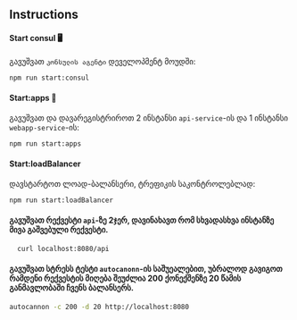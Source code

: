 ## Instructions


#### Start consul 🖥️
გავუშვათ `კონსულის აგენტი` დეველოპმენტ მოუდში:

```bash
npm run start:consul
```

#### Start:apps 🚀

გავუშვათ და დავარეგისტრიროთ 2 ინსტანსი `api-service`-ის და 1 ინსტანსი `webapp-service`-ის:

```bash
npm run start:apps
```


#### Start:loadBalancer

დავსტარტოთ ლოად-ბალანსერი, ტრეფიკის საკონტროლებლად:

```bash
npm run start:loadBalancer
```

#### გავუშვათ რექვესტი `api`-ზე 2ჯერ, დავინახავთ რომ სხვადასხვა ინსტანზე მივა გაშვებული რექვესტი.
```bash
  curl localhost:8080/api
```

#### გავუშვათ სტრესს ტესტი `autocanonn`-ის საშუეალებით, უბრალოდ გავიგოთ რამდენი რექვესტის მიღება შეუძლია 200 ქონექშენზე 20 წამის განმავლობაში ჩვენს ბალანსერს.

```bash
autocannon -c 200 -d 20 http://localhost:8080
```


